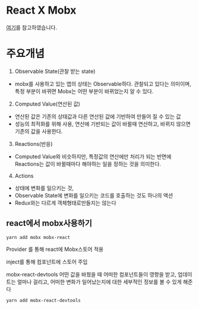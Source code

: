 React X Mobx
=

[여기](https://velog.io/@velopert/MobX-1-%EC%8B%9C%EC%9E%91%ED%95%98%EA%B8%B0-9sjltans3p)를 참고하였습니다.


주요개념
=

1. Observable State(관찰 받는 state)
- mobx를 사용하고 있는 앱의 상태는 Observable하다. 관찰되고 있다는 의미이며, 특정 부분이 바뀌면 Mobx는 어떤 부분이 바뀌었는지 알 수 있다.
2. Computed Value(연산된 값)
-  연산된 값은 기존의 상태값과 다른 연산된 값에 기반하여 만들어 질 수 있는 값
-  성능의 최적화를 위해 사용, 연산에 기반되는 값이 바뀔때 연산하고, 바뀌지 않으면 기존의 값을 사용한다.
3. Reactions(반응)
- Computed Value와 비슷하지만, 특정값의 연산에만 처리가 되는 반면에 Reactions는  값이 바뀔때마다 해야하는 일을 정하는 것을 의미한다.
4. Actions
- 상태에 변화를 일으키는 것,
- Observable State에 변화를 일으키는 코드를 호출하는 것도 하나의 액션
- Redux와는 다르게 객체형태로만들지는 않는다

react에서 mobx사용하기
-

```
yarn add mobx mobx-react
```


Provider 를 통해 react에 Mobx스토어 적용

inject를 통해 컴포넌트에 스토어 주입



mobx-react-devtools
어떤 값을 바꿨을 때 어떠한 컴포넌트들이 영향을 받고, 업데이트는 얼마나 걸리고, 어떠한 변화가 일어났는지에 대한 세부적인 정보를 볼 수 있게 해준다
```
yarn add mobx-react-devtools
```